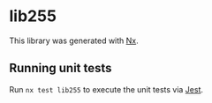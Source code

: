 # lib255

This library was generated with [Nx](https://nx.dev).

## Running unit tests

Run `nx test lib255` to execute the unit tests via [Jest](https://jestjs.io).
